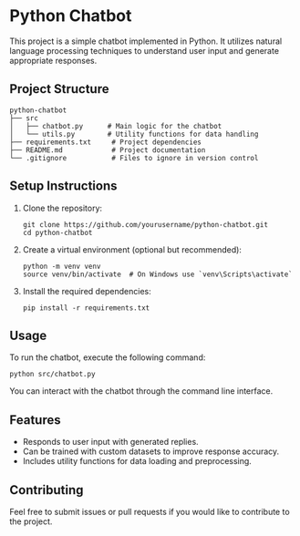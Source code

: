 # Python Chatbot

This project is a simple chatbot implemented in Python. It utilizes natural language processing techniques to understand user input and generate appropriate responses.

## Project Structure

```
python-chatbot
├── src
│   ├── chatbot.py      # Main logic for the chatbot
│   └── utils.py        # Utility functions for data handling
├── requirements.txt     # Project dependencies
├── README.md            # Project documentation
└── .gitignore           # Files to ignore in version control
```

## Setup Instructions

1. Clone the repository:
   ```
   git clone https://github.com/yourusername/python-chatbot.git
   cd python-chatbot
   ```

2. Create a virtual environment (optional but recommended):
   ```
   python -m venv venv
   source venv/bin/activate  # On Windows use `venv\Scripts\activate`
   ```

3. Install the required dependencies:
   ```
   pip install -r requirements.txt
   ```

## Usage

To run the chatbot, execute the following command:

```
python src/chatbot.py
```

You can interact with the chatbot through the command line interface.

## Features

- Responds to user input with generated replies.
- Can be trained with custom datasets to improve response accuracy.
- Includes utility functions for data loading and preprocessing.

## Contributing

Feel free to submit issues or pull requests if you would like to contribute to the project.